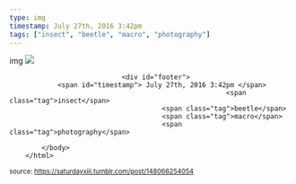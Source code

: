 ```yaml
---
type: img
timestamp: July 27th, 2016 3:42pm
tags: ["insect", "beetle", "macro", "photography"]
---
```

img
<img src="https://saturdayxiii.github.io/media/148066254054.jpg"/>
                                                                                
                
                
                
                
                                <div id="footer">
                <span id="timestamp"> July 27th, 2016 3:42pm </span>
                                                          <span class="tag">insect</span>
                                          <span class="tag">beetle</span>
                                          <span class="tag">macro</span>
                                          <span class="tag">photography</span>
                                                    
            </body>
        </html>

        
<small>source: https://saturdayxiii.tumblr.com/post/148066254054</small>